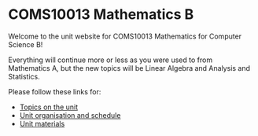 # COMS10013 Mathematics B

Welcome to the unit website for COMS10013 Mathematics for Computer Science B!

Everything will continue more or less as you were used to from Mathematics A, but the new topics will be Linear Algebra and Analysis and Statistics.

Please follow these links for:

  * [Topics on the unit](topics.html)
  * [Unit organisation and schedule](organisation.html)
  * [Unit materials](materials.html)
  
